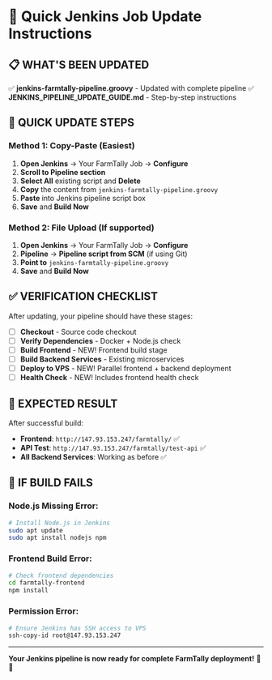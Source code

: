 # 🚀 Quick Jenkins Job Update Instructions

## 📋 **WHAT'S BEEN UPDATED**

✅ **jenkins-farmtally-pipeline.groovy** - Updated with complete pipeline
✅ **JENKINS_PIPELINE_UPDATE_GUIDE.md** - Step-by-step instructions

## 🎯 **QUICK UPDATE STEPS**

### **Method 1: Copy-Paste (Easiest)**
1. **Open Jenkins** → Your FarmTally Job → **Configure**
2. **Scroll to Pipeline section**
3. **Select All** existing script and **Delete**
4. **Copy** the content from `jenkins-farmtally-pipeline.groovy`
5. **Paste** into Jenkins pipeline script box
6. **Save** and **Build Now**

### **Method 2: File Upload (If supported)**
1. **Open Jenkins** → Your FarmTally Job → **Configure**
2. **Pipeline** → **Pipeline script from SCM** (if using Git)
3. **Point to** `jenkins-farmtally-pipeline.groovy`
4. **Save** and **Build Now**

## ✅ **VERIFICATION CHECKLIST**

After updating, your pipeline should have these stages:
- [ ] **Checkout** - Source code checkout
- [ ] **Verify Dependencies** - Docker + Node.js check
- [ ] **Build Frontend** - NEW! Frontend build stage
- [ ] **Build Backend Services** - Existing microservices
- [ ] **Deploy to VPS** - NEW! Parallel frontend + backend deployment
- [ ] **Health Check** - NEW! Includes frontend health check

## 🎉 **EXPECTED RESULT**

After successful build:
- **Frontend**: `http://147.93.153.247/farmtally/` ✅
- **API Test**: `http://147.93.153.247/farmtally/test-api` ✅
- **All Backend Services**: Working as before ✅

## 🚨 **IF BUILD FAILS**

### **Node.js Missing Error:**
```bash
# Install Node.js in Jenkins
sudo apt update
sudo apt install nodejs npm
```

### **Frontend Build Error:**
```bash
# Check frontend dependencies
cd farmtally-frontend
npm install
```

### **Permission Error:**
```bash
# Ensure Jenkins has SSH access to VPS
ssh-copy-id root@147.93.153.247
```

---

**Your Jenkins pipeline is now ready for complete FarmTally deployment!** 🚀🌾